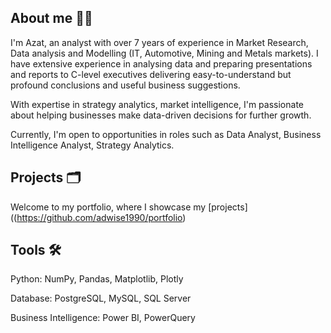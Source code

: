 ## About me 🧑‍💻
I'm Azat, an analyst with over 7 years of experience in Market Research, Data analysis and Modelling (IT, Automotive, Mining and Metals markets).
I have extensive experience in analysing data and preparing presentations and reports to C-level executives delivering easy-to-understand but profound conclusions and useful business suggestions. 

With expertise in strategy analytics, market intelligence, I'm passionate about helping businesses make data-driven decisions for further growth.

Currently, I'm open to opportunities in roles such as Data Analyst, Business Intelligence Analyst, Strategy Analytics.

## Projects 🗂️ 
Welcome to my portfolio, where I showcase my [projects]((https://github.com/adwise1990/portfolio)

## Tools 🛠️

Python: NumPy, Pandas, Matplotlib, Plotly

Database: PostgreSQL, MySQL, SQL Server

Business Intelligence: Power BI, PowerQuery

